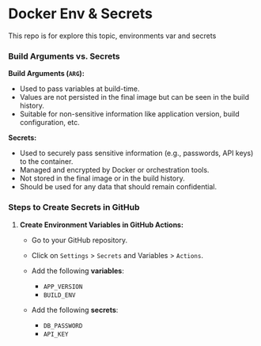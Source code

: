 # Docker Env & Secrets

This repo is for explore this topic, environments var and secrets

### Build Arguments vs. Secrets

**Build Arguments (`ARG`):**
- Used to pass variables at build-time.
- Values are not persisted in the final image but can be seen in the build history.
- Suitable for non-sensitive information like application version, build configuration, etc.

**Secrets:**
- Used to securely pass sensitive information (e.g., passwords, API keys) to the container.
- Managed and encrypted by Docker or orchestration tools.
- Not stored in the final image or in the build history.
- Should be used for any data that should remain confidential.

### Steps to Create Secrets in GitHub

1. **Create Environment Variables in GitHub Actions:**

   - Go to your GitHub repository.
   - Click on `Settings` > `Secrets` and Variables > `Actions`.
   - Add the following **variables**:
     - `APP_VERSION`
     - `BUILD_ENV`

   - Add the following **secrets**:
     - `DB_PASSWORD`
     - `API_KEY`

